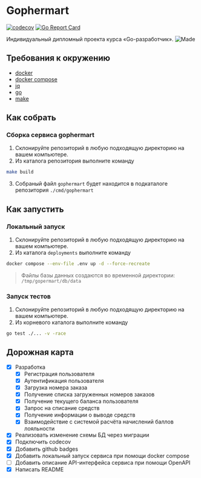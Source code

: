 # Gophermart

[![codecov](https://codecov.io/gh/ArtemShalinFe/gophermart/branch/master/graph/badge.svg?token=1H84IB1DO1)](https://codecov.io/gh/ArtemShalinFe/gophermart) [![Go Report Card](https://goreportcard.com/badge/github.com/ArtemShalinFe/metcoll)](https://goreportcard.com/report/github.com/ArtemShalinFe/metcoll)

Индивидуальный дипломный проекта курса «Go-разработчик». ![Made](https://img.shields.io/badge/Made%20with-Go-1f425f.svg) 

## Требования к окружению

- [docker](https://docs.docker.com/engine/install/)
- [docker compose](https://docs.docker.com/compose/install/linux/)
- [jq](https://jqlang.github.io/jq/download/)
- [go](https://go.dev/doc/install)
- [make](https://www.gnu.org/software/make/manual/make.html)

## Как собрать

### Сборка сервиса gophermart

1. Склонируйте репозиторий в любую подходящую директорию на вашем компьютере.
2. Из каталога репозитория выполните команду

```sh
make build
```

3. Собраный файл `gophermart` будет находится в подкаталоге репозитория `./cmd/gophermart`

## Как запустить

### Локальный запуск

1. Склонируйте репозиторий в любую подходящую директорию на вашем компьютере.
2. Из каталога `deployments` выполните команду

```sh
docker compose --env-file .env up -d --force-recreate 
```

> Файлы базы данных создаются во временной директории: `/tmp/gopermart/db/data`

### Запуск тестов

1. Склонируйте репозиторий в любую подходящую директорию на вашем компьютере.
2. Из корневого каталога выполните команду

```sh
go test ./... -v -race
```

## Дорожная карта

- [x] Разработка
  - [x] Регистрация пользователя
  - [x] Аутентификация пользователя
  - [x] Загрузка номера заказа
  - [x] Получение списка загруженных номеров заказов
  - [x] Получение текущего баланса пользователя
  - [x] Запрос на списание средств
  - [x] Получение информации о выводе средств
  - [x] Взаимодействие с системой расчёта начислений баллов лояльности
- [x] Реализовать изменение схемы БД через миграции
- [x] Подключить codecov
- [x] Добавить github badges
- [x] Добавить локальный запуск сервиса при помощи docker compose
- [ ] Добавить описание API-интерфейса сервиса при помощи OpenAPI
- [x] Написать README
